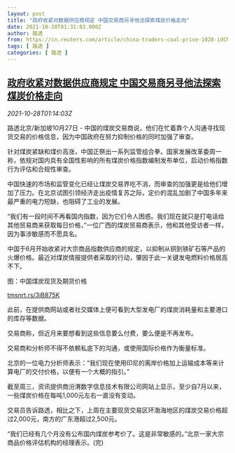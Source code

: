 ```yaml
---
layout: post
title: "政府收紧对数据供应商规定 中国交易商另寻他法探索煤炭价格走向"
date: 2021-10-28T01:31:03.000Z
author: 路透
from: https://cn.reuters.com/article/china-traders-coal-price-1028-idCNKBS2HI03H
tags: [ 路透 ]
categories: [ 路透 ]
---
```

<!--1635384663000-->
[政府收紧对数据供应商规定 中国交易商另寻他法探索煤炭价格走向](https://cn.reuters.com/article/china-traders-coal-price-1028-idCNKBS2HI03H)
------

<div>
<div><i>2021-10-28T01:14:03Z</i></div><p>路透北京/新加坡10月27日 - 中国的煤炭交易商说，他们在忙着靠个人沟通寻找现货交易的价格信息，因为中国政府在努力抑制价格的同时加强了审查。</p><p>针对煤炭紧缺和煤价高涨，中国正祭出一系列监管组合拳。国家发展改革委周一称，依规对国内具有全国性影响的所有煤炭价格指数编制发布单位，启动价格指数行为评估和合规性审查。</p><p>中国快速的市场和监管变化已经让煤炭交易界吃不消，而审查的加强更是给他们增加了压力。在北京试图引领经济走出疫情复苏之际，定价的混乱加剧了中国多年来最严重的电力短缺，也阻碍了工业的发展。</p><p>“我们有一段时间不再看国内指数，因为它们令人困惑。我们现在就只是打电话给其他贸易商来获取每日价格，”一位广西的煤炭贸易商表示，他和其他受访者一样，因为事涉敏感而不愿具名。</p><p>中国于6月开始收紧对大宗商品指数供应商的规定，以抑制从铜到铁矿石等产品的火爆价格。最近对煤炭情报提供者采取的行动，肇因于此一关键发电燃料价格居高不下。</p><p>图：中国煤炭现货及期货价格</p><p><a href="https://tmsnrt.rs/3jB875K">tmsnrt.rs/3jB875K</a></p><p>此前，在提供商网站或者社交媒体上便可看到大型发电厂的煤炭消耗量和主要港口的库存等数据。</p><p>交易商称，但近月来要想看到这些信息要么付费，要么便是不再发布。</p><p>交易商和分析师不得不依赖私底下的沟通，或使用国际价格作为衡量标准。</p><p>北京的一位电力分析师表示：“我们现在使用印尼的离岸价格加上运输成本等来计算电厂的交付价格，以便有一个大概的指引。”</p><p>截至周三，资讯提供商汾渭数字信息技术有限公司网站上显示，至少自7月以来，一些煤炭价格在每吨1,000元左右一直没有变动。</p><p>交易员告诉路透，相比之下，上周在主要现货交易区环渤海地区的煤炭交易价格超过2,000元，南方的广东港超过2,500元。</p><p>“我们已经有几个月没有公布国内煤炭参考价了。这是非常敏感的。”北京一家大宗商品价格评估机构的经理表示。(完)</p>
</div>
